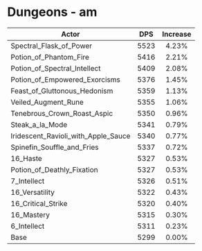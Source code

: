 # Dungeons - am
| Actor | DPS | Increase |
|---|:---:|:---:|
|Spectral_Flask_of_Power|5523|4.23%|
|Potion_of_Phantom_Fire|5416|2.21%|
|Potion_of_Spectral_Intellect|5409|2.08%|
|Potion_of_Empowered_Exorcisms|5376|1.45%|
|Feast_of_Gluttonous_Hedonism|5359|1.13%|
|Veiled_Augment_Rune|5355|1.06%|
|Tenebrous_Crown_Roast_Aspic|5350|0.96%|
|Steak_a_la_Mode|5341|0.79%|
|Iridescent_Ravioli_with_Apple_Sauce|5340|0.77%|
|Spinefin_Souffle_and_Fries|5337|0.72%|
|16_Haste|5327|0.53%|
|Potion_of_Deathly_Fixation|5327|0.53%|
|7_Intellect|5326|0.51%|
|16_Versatility|5322|0.43%|
|16_Critical_Strike|5320|0.40%|
|16_Mastery|5315|0.30%|
|6_Intellect|5311|0.23%|
|Base|5299|0.00%|
